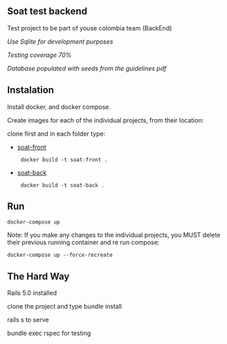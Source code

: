 ## Soat test backend

Test project to be part of youse colombia team (BackEnd)

*Use Sqlite for development purposes*

*Testing coverage 70%*

*Database populated with seeds from the guidelines pdf*


## Instalation

Install docker, and docker compose.

Create images for each of the individual projects, from their location:

clone first and in each folder type:

 - [soat-front](https://github.com/leonardocelis112/SoatTestFrontEnd)

        docker build -t soat-front .

 - [soat-back](https://github.com/leonardocelis112/SoatTestBackEnd)

        docker build -t soat-back .

## Run
    docker-compose up

Note: If you make any changes to the individual projects, you MUST delete
their previous running container and re run compose:

    docker-compose up --force-recreate

## The Hard Way

  Rails 5.0 installed

  clone the project and type bundle install

  rails s to serve
  
  bundle exec rspec for testing
